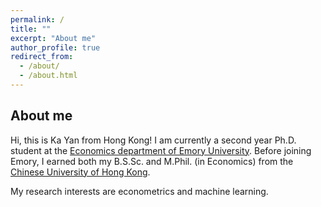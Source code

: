 ```yaml
---
permalink: /
title: ""
excerpt: "About me"
author_profile: true
redirect_from: 
  - /about/
  - /about.html
---
```


About me
--
Hi, this is Ka Yan from Hong Kong! I am currently a second year Ph.D. student at the [Economics department of Emory University](https://economics.emory.edu/index.html). Before joining Emory, I earned both my B.S.Sc. and M.Phil. (in Economics) from the [Chinese University of Hong Kong](https://www.econ.cuhk.edu.hk/econ/en-gb/).

My research interests are econometrics and machine learning.
